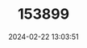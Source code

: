 ---
title: "153899"
category: "Procambarus vioscai"
draft: false
date: 2024-02-22 13:03:51
languages:
  English: ["Percy's Creek Crayfish"]
---